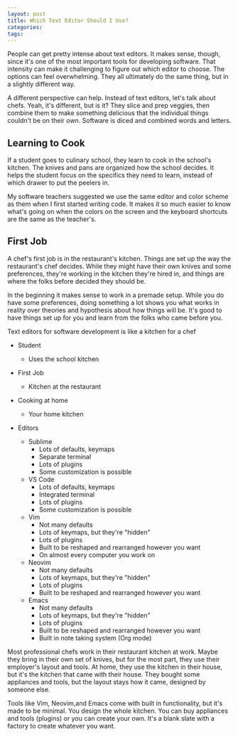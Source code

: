 ```yaml
---
layout: post
title: Which Text Editor Should I Use?
categories: 
tags:
---
```


People can get pretty intense about text editors. It makes sense, though, since it's one of the most important tools for developing software. That intensity can make it challenging to figure out which editor to choose. The options can feel overwhelming. They all ultimately do the same thing, but in a slightly different way. 

A different perspective can help. Instead of text editors, let's talk about chefs. Yeah, it's different, but is it? They slice and prep veggies, then combine them to make something delicious that the individual things couldn't be on their own. Software is diced and combined words and letters. 

## Learning to Cook

If a student goes to culinary school, they learn to cook in the school's kitchen. The knives and pans are organized how the school decides. It helps the student focus on the specifics they need to learn, instead of which drawer to put the peelers in. 

My software teachers suggested we use the same editor and color scheme as them when I first started writing code. It makes it so much easier to know what's going on when the colors on the screen and the keyboard shortcuts are the same as the teacher's.

## First Job

A chef's first job is in the restaurant's kitchen. Things are set up the way the restaurant's chef decides. While they might have their own knives and some preferences, they're working in the kitchen they're hired in, and things are where the folks before decided they should be. 

In the beginning it makes sense to work in a premade setup. While you do have some preferences, doing something a lot shows you what works in reality over theories and hypothesis about how things will be. It's good to have things set up for you and learn from the folks who came before you.










Text editors for software development is like a kitchen for a chef

- Student
  - Uses the school kitchen
- First Job
  - Kitchen at the restaurant
- Cooking at home
  - Your home kitchen

- Editors
  - Sublime
    - Lots of defaults, keymaps
    - Separate terminal
    - Lots of plugins
    - Some customization is possible
  - VS Code
    - Lots of defaults, keymaps
    - Integrated terminal 
    - Lots of plugins
    - Some customization is possible
  - Vim
    - Not many defaults
    - Lots of keymaps, but they're "hidden"
    - Lots of plugins
    - Built to be reshaped and rearranged however you want
    - On almost every computer you work on
  - Neovim
    - Not many defaults
    - Lots of keymaps, but they're "hidden"
    - Lots of plugins
    - Built to be reshaped and rearranged however you want 
  - Emacs
    - Not many defaults
    - Lots of keymaps, but they're "hidden"
    - Lots of plugins
    - Built to be reshaped and rearranged however you want
    - Built in note taking system (Org mode)

Most professional chefs work in their restaurant kitchen at work. Maybe they bring in their own set of knives, but for the most part, they use their employer's layout and tools. At home, they use the kitchen in their house, but it's the kitchen that came with their house. They bought some appliances and tools, but the layout stays how it came, designed by someone else.

Tools like Vim, Neovim,and Emacs come with built in functionality, but it's made to be minimal. You design the whole kitchen. You can buy appliances and tools (plugins) or you can create your own. It's a blank slate with a factory to create whatever you want.     

